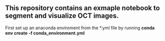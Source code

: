## This repository contains an exmaple notebook to segment and visualize OCT images. 

First set up an anaconda enviroment from the *.yml file by running **conda env create -f conda_environment.yml**


